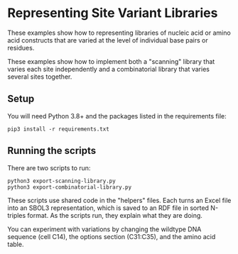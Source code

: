 # Representing Site Variant Libraries

These examples show how to representing libraries of nucleic acid or amino acid constructs that are varied at the level of individual base pairs or residues.

These examples show how to implement both a "scanning" library that varies each site independently and a combinatorial library that varies several sites together.


## Setup

You will need Python 3.8+ and the packages listed in the requirements file:

```
pip3 install -r requirements.txt
```

## Running the scripts

There are two scripts to run:

```
python3 export-scanning-library.py 
python3 export-combinatorial-library.py 
```

These scripts use shared code in the "helpers" files. 
Each turns an Excel file into an SBOL3 representation, which is saved to an RDF file in sorted N-triples format. 
As the scripts run, they explain what they are doing.

You can experiment with variations by changing the wildtype DNA sequence (cell C14), the options section (C31:C35), and the amino acid table.
